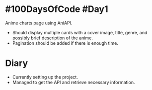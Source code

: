 # #100DaysOfCode #Day1

Anime charts page using AniAPI.

- Should display multiple cards with a cover image, title, genre, and possibly brief description of the anime.
- Pagination should be added if there is enough time.

# Diary

- Currently setting up the project.
- Managed to get the API and retrieve necessary information.